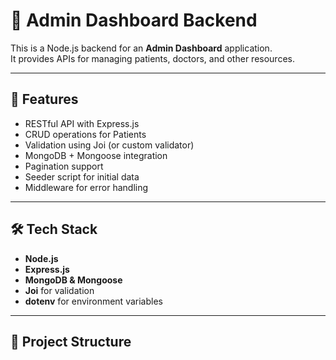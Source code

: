 # 🏥 Admin Dashboard Backend

This is a Node.js backend for an **Admin Dashboard** application.  
It provides APIs for managing patients, doctors, and other resources.

---

## 🚀 Features
- RESTful API with Express.js
- CRUD operations for Patients
- Validation using Joi (or custom validator)
- MongoDB + Mongoose integration
- Pagination support
- Seeder script for initial data
- Middleware for error handling

---

## 🛠️ Tech Stack
- **Node.js**
- **Express.js**
- **MongoDB & Mongoose**
- **Joi** for validation
- **dotenv** for environment variables

---

## 📂 Project Structure
